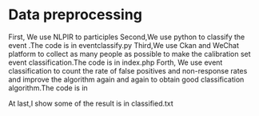 Data preprocessing
==========================================================================
First, We use NLPIR to participles
Second,We use python to classify the event .The code is in eventclassify.py
Third,We use Ckan and WeChat platform to collect as many people as possible to  make the calibration set event classification.The code is in index.php 
Forth, We use event classification to count the rate of false positives 
and non-response rates and improve the algorithm again and again to obtain good classification algorithm.The code is in 

At last,I show some of the result is in classified.txt

